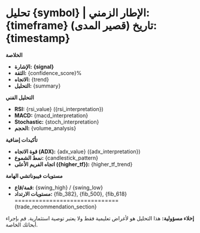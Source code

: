 **تحليل {symbol} | الإطار الزمني: {timeframe} (قصير المدى)**
**تاريخ:** {timestamp}
==============================
**الخلاصة**
*   **الإشارة:** **{signal}**
*   **الثقة:** {confidence_score}%
*   **الاتجاه:** {trend}
*   **التحليل:** {summary}

**التحليل الفني**
*   **RSI:** {rsi_value} ({rsi_interpretation})
*   **MACD:** {macd_interpretation}
*   **Stochastic:** {stoch_interpretation}
*   **الحجم:** {volume_analysis}

**تأكيدات إضافية**
*   **قوة الاتجاه (ADX):** {adx_value} ({adx_interpretation})
*   **نمط الشموع:** {candlestick_pattern}
*   **اتجاه الفريم الأعلى ({higher_tf}):** {higher_tf_trend}

**مستويات فيبوناتشي الهامة**
*   **قمة/قاع:** {swing_high} / {swing_low}
*   **مستويات الارتداد:** {fib_382}, {fib_500}, {fib_618}
==============================
{trade_recommendation_section}

**إخلاء مسؤولية:** هذا التحليل هو لأغراض تعليمية فقط ولا يعتبر توصية استثمارية. قم بإجراء أبحاثك الخاصة.